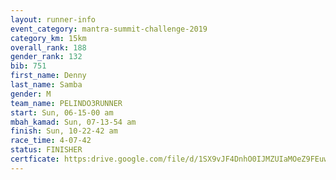 ```yaml
---
layout: runner-info 
event_category: mantra-summit-challenge-2019 
category_km: 15km 
overall_rank: 188
gender_rank: 132
bib: 751
first_name: Denny
last_name: Samba
gender: M
team_name: PELINDO3RUNNER
start: Sun, 06-15-00 am
mbah_kamad: Sun, 07-13-54 am
finish: Sun, 10-22-42 am
race_time: 4-07-42
status: FINISHER
certficate: https:drive.google.com/file/d/1SX9vJF4DnhO0IJMZUIaMOeZ9FEuwLl01/view?usp=sharing
---
```

